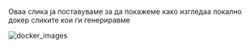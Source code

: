 Оваа слика ја поставуваме за да покажеме како изгледаа локално докер сликите кои ги генериравме

![docker_images](https://user-images.githubusercontent.com/88589626/151887059-76a58940-226f-48d0-8f56-ba7267dc3009.png)
